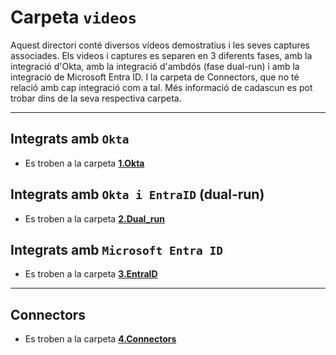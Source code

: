 # Carpeta `videos`

Aquest directori conté diversos vídeos demostratius i les seves captures associades. Els videos i captures es separen en 3 diferents fases, amb la integració d'Okta, amb la integració d'ambdós (fase dual-run) i amb la integració de Microsoft Entra ID. I la carpeta de Connectors, que no té relació amb cap integració com a tal. Més informació de cadascun es pot trobar dins de la seva respectiva carpeta.

---

## Integrats amb `Okta`

- Es troben a la carpeta [**1.Okta**](https://github.com/pablofc18/myApp/blob/master/videos/1.Okta)

## Integrats amb `Okta i EntraID` (**dual-run**)

- Es troben a la carpeta  [**2.Dual_run**](https://github.com/pablofc18/myApp/blob/master/videos/2.Dual_run)

## Integrats amb `Microsoft Entra ID`

- Es troben a la carpeta  [**3.EntraID**](https://github.com/pablofc18/myApp/blob/master/videos/3.EntraID)

---

## Connectors

- Es troben a la carpeta [**4.Connectors**](https://github.com/pablofc18/myApp/blob/master/videos/4.Connectors)
